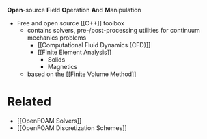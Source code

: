 **Open**-source **F**ield **O**peration **A**nd **M**anipulation

- Free and open source [[C++]] toolbox
	- contains solvers, pre-/post-processing utilities for continuum mechanics problems
		- [[Computational Fluid Dynamics (CFD)]]
		- [[Finite Element Analysis]]
			- Solids
			- Magnetics
	- based on the [[Finite Volume Method]]

# Related
- [[OpenFOAM Solvers]]
- [[OpenFOAM Discretization Schemes]]
